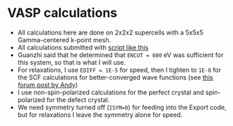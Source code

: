 # VASP calculations

* All calculations here are done on 2x2x2 supercells with a 5x5x5 Gamma-centered k-point mesh. 
* All calculations submitted with [script like this](https://github.com/laurarnichols/CrossSectionCalculations/blob/main/Scripts/onyx/run_VASP.scr)
* Guanzhi said that he determined that `ENCUT = 600` eV was sufficient for this system, so that is what I will use.
* For relaxations, I use `EDIFF = 1E-5` for speed, then I tighten to `1E-8` for the SCF calculations for better-converged wave functions (see [this forum post by Andy](https://www.vasp.at/forum/viewtopic.php?f=3&t=18050))
* I use non-spin-polarized calculations for the perfect crystal and spin-polarized for the defect crystal.
* We need symmetry turned off (`ISYM=0`) for feeding into the Export code, but for relaxations I leave the symmetry alone for speed.
